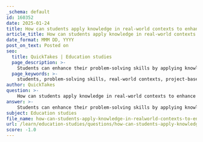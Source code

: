 ```yaml
---
_schema: default
id: 160352
date: 2025-01-24
title: How can students apply knowledge in real-world contexts to enhance problem-solving skills?
article_title: How can students apply knowledge in real-world contexts to enhance problem-solving skills?
date_format: MMM DD, YYYY
post_on_text: Posted on
seo:
  title: QuickTakes | Education studies
  page_description: >-
    Students can enhance their problem-solving skills by applying knowledge in real-world contexts through strategies like project-based learning, collaborative activities, and self-assessment.
  page_keywords: >-
    students, problem-solving skills, real-world contexts, project-based learning, collaboration, contextual teaching, self-assessment, resilience, adaptability, education strategies
author: QuickTakes
question: >-
    How can students apply knowledge in real-world contexts to enhance problem-solving skills?
answer: >-
    Students can enhance their problem-solving skills by applying knowledge in real-world contexts through various strategies that bridge the gap between theoretical concepts and practical applications. Here are some effective approaches:\n\n1. **Integration of Real-World Scenarios**: Incorporating real-life examples and case studies into the curriculum allows students to see the relevance of theoretical concepts. For instance, using case studies in teacher education can illustrate how educational theories manifest in classroom settings, enabling students to connect theory with practice.\n\n2. **Project-Based Learning (PBL)**: Engaging in projects that require planning, execution, and evaluation helps students develop problem-solving skills by addressing authentic problems. This hands-on approach encourages critical thinking and creativity as students navigate real-world challenges, such as conducting community service projects or analyzing local environmental issues.\n\n3. **Contextual Teaching and Learning (CTL)**: This pedagogical approach connects academic lessons with real-world contexts, enhancing learning by making it more relevant and engaging. For example, students might analyze data from current events or apply scientific concepts to everyday situations, reinforcing their understanding and application of knowledge.\n\n4. **Collaborative Learning**: Working in teams fosters communication, compromise, and teamwork. Collaborative activities allow learners to share diverse perspectives and strategies, enhancing their ability to tackle problems collectively. Peer feedback is invaluable in refining problem-solving approaches and learning from each other's experiences.\n\n5. **Modeling Problem-Solving**: Educators and parents can demonstrate effective problem-solving techniques through the "think-aloud" method. By verbalizing their thought processes while solving a problem, they provide learners with a clear framework to follow, which can be particularly helpful in understanding complex issues.\n\n6. **Self-Assessment and Reflection**: Encouraging learners to reflect on their problem-solving processes and outcomes can lead to deeper insights and improvements. Self-assessment techniques help students identify their strengths and areas for growth, fostering a mindset of continuous improvement.\n\n7. **Real-World Applications**: Engaging in projects that require students to apply problem-solving skills to real-world situations reinforces learning and demonstrates the relevance of these skills. For example, students can conduct water audits or analyze data from events like March Madness, which not only enhances their mathematical skills but also their ability to apply problem-solving techniques in practical contexts.\n\n8. **Resilience and Adaptability**: Teaching students to be resilient and adaptable in the face of challenges is vital for their long-term success. This includes learning to reassess and modify their approaches when initial solutions do not work, which is a crucial aspect of effective problem-solving.\n\nBy integrating these strategies into learning environments, educators can effectively nurture problem-solving skills, preparing students to face challenges with confidence and creativity. This approach not only enhances academic performance but also equips students with the skills necessary for success in their future careers.
subject: Education studies
file_name: how-can-students-apply-knowledge-in-realworld-contexts-to-enhance-problemsolving-skills.md
url: /learn/education-studies/questions/how-can-students-apply-knowledge-in-realworld-contexts-to-enhance-problemsolving-skills
score: -1.0
---
```


&nbsp;